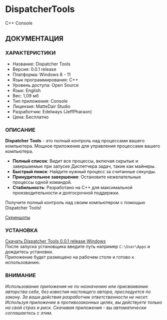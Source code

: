 # DispatcherTools
C++ Console

## ДОКУМЕНТАЦИЯ

### ХАРАКТЕРИСТИКИ

* Название: Dispatcher Tools
* Версия: 0.0.1 release
* Платформа: Windows 8 - 11
* Язык программирования: C++
* Уровень доступа: Open Source
* Язык: English
* Вес: 1,09 мб
* Тип приложения: Console
* Лицензия: MatteDair Studio
* Разработчик: Edelways (JeffPharaon)
* Цена: Бесплатно

### ОПИСАНИЕ

**Dispatcher Tools** - это полный контроль над процессами вашего компьютера. Мощное приложение для управления процессами вашего компьютера.  

* **Полный список**: Видит все процессы, включая скрытые и завершаемые при запуске Диспетчера задач, такие как майнеры.
* **Быстрый поиск**: Найдите нужный процесс за считанные секунды.
* **Принудительное завершение**: Остановите нежелательные процессы одной командой.
* **Стабильность**: Разработано на C++ для максимальной производительности и долгосрочной поддержки.

Получите полный контроль над своим компьютером с помощью Dispatcher Tools!

[Скриншоты](https://github.com/jeffpharaon/DispatcherTools/tree/master/Screenshoots)

### УСТАНОВКА

[Скачать Dispatcher Tools 0.0.1 release Windows](https://github.com/jeffpharaon/DispatcherTools/blob/master/Application/installer_dt.exe)  
После запуска установщика введите путь например `C:\User\Apps` и дождитесь установки.  
Приложение будет размещено на рабочем столе и готово к использованию.

### ВНИМАНИЕ

*Использование приложения не по назначению или присваивание авторства себе, без известия настоящего автора, преследуется по закону. За ваши действия разработчик ответственности не несет. Используя приложение в противозаконных целях, вы действуете только на свой страх и риск. Скачивая приложения - вы автоматически соглашаетесь с этим.*

